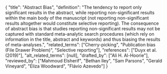{
    "title": "Abstract Bias",
    "definition": "The tendency to report only significant results in the abstract, while reporting non-significant results within the main body of the manuscript (not reporting non-significant results altogether would constitute selective reporting). The consequence of abstract bias is that studies reporting non-significant results may not be captured with standard meta-analytic search procedures (which rely on information in the title, abstract and keywords) and thus biasing the results of meta-analyses.",
    "related_terms": ["Cherry-picking", "Publication bias (File Drawer Problem)", "Selective reporting"],
    "references": ["Duyx et al. (2019)"],
    "alt_related_terms": [null],
    "drafted_by": ["Ali H. Al-Hoorie"],
    "reviewed_by": ["Mahmoud Elsherif", "Bethan Iley", "Sam Parsons", "Gerald Vineyard", "Eliza Woodward", "Flávio Azevedo"]
  }
